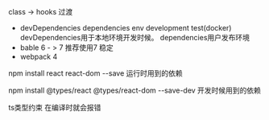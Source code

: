 
class -> hooks 过渡
- devDependencies dependencies
    env development test(docker) 
    devDependencies用于本地环境开发时候。
    dependencies用户发布环境
- bable 6 - > 7 推荐使用7 稳定
- webpack 4 

npm install react react-dom --save 运行时用到的依赖

npm install @types/react @types/react-dom --save-dev 开发时候用到的依赖

ts类型约束 在编译时就会报错 
